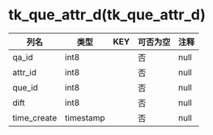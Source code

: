 # tk_que_attr_d(tk_que_attr_d)
| 列名   | 类型   | KEY  | 可否为空 | 注释   |
| ---- | ---- | ---- | ---- | ---- |
|qa_id|int8||否|null|
|attr_id|int8||否|null|
|que_id|int8||否|null|
|dift|int8||否|null|
|time_create|timestamp||否|null|
